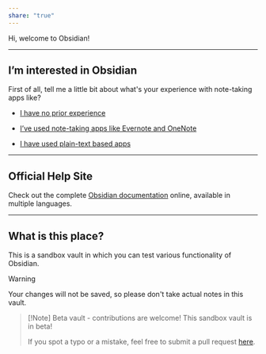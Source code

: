 ```yaml
---
share: "true"
---
```


Hi, welcome to Obsidian!

---

## I’m interested in Obsidian

First of all, tell me a little bit about what's your experience with note-taking apps like?

- [I have no prior experience](No%20prior%20experience.md)

- [I’ve used note-taking apps like Evernote and OneNote](From%20standard%20note-taking.md)

- [I have used plain-text based apps](From%20plain-text%20note-taking.md)

---

## Official Help Site
Check out the complete [Obsidian documentation](https://help.obsidian.md/) online, available in multiple languages.

---

## What is this place?

This is a sandbox vault in which you can test various functionality of Obsidian. 

> [!Warning]
> Your changes will not be saved, so please don't take actual notes in this vault.

> [!Note] Beta vault - contributions are welcome!
> This sandbox vault is in beta!
> 
> If you spot a typo or a mistake, feel free to submit a pull request [here](https://github.com/obsidianmd/obsidian-docs/tree/master/Sandbox).


